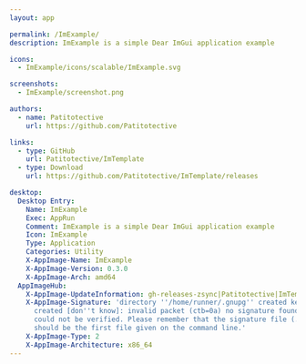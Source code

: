 ```yaml
---
layout: app

permalink: /ImExample/
description: ImExample is a simple Dear ImGui application example

icons:
  - ImExample/icons/scalable/ImExample.svg

screenshots:
  - ImExample/screenshot.png

authors:
  - name: Patitotective
    url: https://github.com/Patitotective

links:
  - type: GitHub
    url: Patitotective/ImTemplate
  - type: Download
    url: https://github.com/Patitotective/ImTemplate/releases

desktop:
  Desktop Entry:
    Name: ImExample
    Exec: AppRun
    Comment: ImExample is a simple Dear ImGui application example
    Icon: ImExample
    Type: Application
    Categories: Utility
    X-AppImage-Name: ImExample
    X-AppImage-Version: 0.3.0
    X-AppImage-Arch: amd64
  AppImageHub:
    X-AppImage-UpdateInformation: gh-releases-zsync|Patitotective|ImTemplate|latest|ImExample-*-amd64.AppImage.zsync
    X-AppImage-Signature: 'directory ''/home/runner/.gnupg'' created keybox ''/home/runner/.gnupg/pubring.kbx''
      created [don''t know]: invalid packet (ctb=0a) no signature found the signature
      could not be verified. Please remember that the signature file (.sig or .asc)
      should be the first file given on the command line.'
    X-AppImage-Type: 2
    X-AppImage-Architecture: x86_64
---
```

